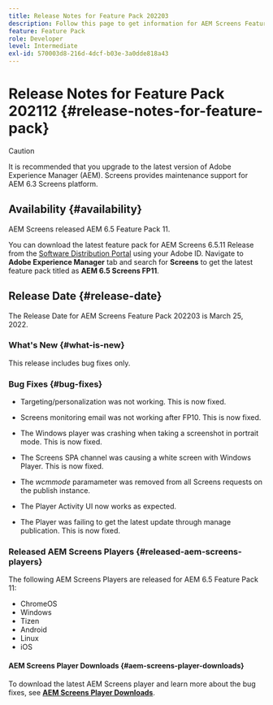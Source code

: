 ```yaml
---
title: Release Notes for Feature Pack 202203
description: Follow this page to get information for AEM Screens Feature Pack 202203 released on March 25, 2022.
feature: Feature Pack
role: Developer
level: Intermediate
exl-id: 570003d8-216d-4dcf-b03e-3a0dde818a43
---
```

# Release Notes for Feature Pack 202112 {#release-notes-for-feature-pack}

 >[!CAUTION]
 >It is recommended that you upgrade to the latest version of Adobe Experience Manager (AEM). Screens provides maintenance support for AEM 6.3 Screens platform.

## Availability {#availability}

 AEM Screens released AEM 6.5 Feature Pack 11.

 You can download the latest feature pack for AEM Screens 6.5.11 Release from the [Software Distribution Portal](https://experience.adobe.com/#/downloads/content/software-distribution/en/aem.html) using your Adobe ID. Navigate to **Adobe Experience Manager** tab and search for **Screens** to get the latest feature pack titled as **AEM 6.5 Screens FP11**.

## Release Date {#release-date}

 The Release Date for AEM Screens Feature Pack 202203 is March 25, 2022.

### What's New {#what-is-new}

 This release includes bug fixes only.

### Bug Fixes {#bug-fixes}

* Targeting/personalization was not working. This is now fixed.

* Screens monitoring email was not working after FP10. This is now fixed.

* The Windows player was crashing when taking a screenshot in portrait mode. This is now fixed.

* The Screens SPA channel was causing a white screen with Windows Player. This is now fixed.

* The *wcmmode* paramameter was removed from all Screens requests on the publish instance.

* The Player Activity UI now works as expected.

* The Player was failing to get the latest update through manage publication. This is now fixed.

### Released AEM Screens Players {#released-aem-screens-players}

 The following AEM Screens Players are released for AEM 6.5 Feature Pack 11:

* ChromeOS
* Windows
* Tizen
* Android
* Linux
* iOS

#### AEM Screens Player Downloads  {#aem-screens-player-downloads}

 To download the latest AEM Screens player and learn more about the bug fixes, see **[AEM Screens Player Downloads](https://download.macromedia.com/screens/index.html)**.
